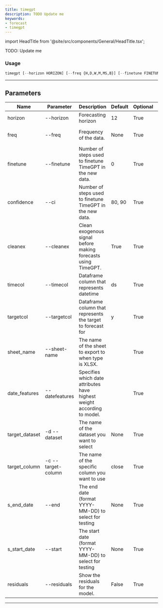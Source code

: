 ```yaml
---
title: timegpt
description: TODO Update me
keywords:
- forecast
- timegpt
---
```


import HeadTitle from '@site/src/components/General/HeadTitle.tsx';

<HeadTitle title="forecast /timegpt - Reference | OpenBB Terminal Docs" />

TODO: Update me

### Usage

```python wordwrap
timegpt [--horizon HORIZON] [--freq {H,D,W,M,MS,B}] [--finetune FINETUNE] [--ci CONFIDENCE] [--cleanex] [--timecol TIMECOL] [--targetcol TARGETCOL] [--sheet-name SHEET_NAME] [--datefeatures DATE_FEATURES] [-d {AAPL}] [-c TARGET_COLUMN] [--end S_END_DATE] [--start S_START_DATE] [--residuals]
```

---

## Parameters

| Name | Parameter | Description | Default | Optional | Choices |
| ---- | --------- | ----------- | ------- | -------- | ------- |
| horizon | --horizon | Forecasting horizon | 12 | True | None |
| freq | --freq | Frequency of the data. | None | True | H, D, W, M, MS, B |
| finetune | --finetune | Number of steps used to finetune TimeGPT in the new data. | 0 | True | None |
| confidence | --ci | Number of steps used to finetune TimeGPT in the new data. | 80, 90 | True | None |
| cleanex | --cleanex | Clean exogenous signal before making forecasts using TimeGPT. | True | True | None |
| timecol | --timecol | Dataframe column that represents datetime | ds | True | None |
| targetcol | --targetcol | Dataframe column that represents the target to forecast for | y | True | None |
| sheet_name | --sheet-name | The name of the sheet to export to when type is XLSX. |  | True | None |
| date_features | --datefeatures | Specifies which date attributes have highest weight according to model. |  | True | None |
| target_dataset | -d  --dataset | The name of the dataset you want to select | None | True | AAPL |
| target_column | -c  --target-column | The name of the specific column you want to use | close | True | None |
| s_end_date | --end | The end date (format YYYY-MM-DD) to select for testing | None | True | None |
| s_start_date | --start | The start date (format YYYY-MM-DD) to select for testing | None | True | None |
| residuals | --residuals | Show the residuals for the model. | False | True | None |

---
